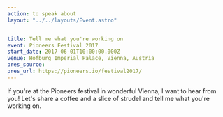 ```yaml
---
action: to speak about
layout: "../../layouts/Event.astro"


title: Tell me what you're working on
event: Pioneers Festival 2017
start_date: 2017-06-01T10:00:00.000Z
venue: Hofburg Imperial Palace, Vienna, Austria
pres_source:
pres_url: https://pioneers.io/festival2017/
---
```


If you're at the Pioneers festival in wonderful Vienna, I want to hear from you! Let's share a coffee and a slice of strudel and tell me what you're working on.
